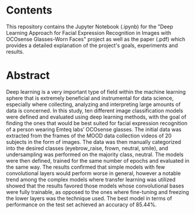 # Contents

This repository contains the Jupyter Notebook (.ipynb) for the "Deep Learning Approach for Facial Expression Recognition in Images with OCOsense Glasses-Worn Faces" project as well as the paper (.pdf) which provides a detailed explanation of the project's goals, experiments and results.

# Abstract

Deep learning is a very important type of field within the machine learning sphere that is extremely beneficial and instrumental for data science, especially where collecting, analyzing and interpreting large 
amounts of data is concerned. In this study, ten different image classification models were defined and evaluated using deep learning methods, with the goal of finding the ones that would be best suited for facial expression recognition of a person wearing Emteq labs’ OCOsense glasses. The initial data was extracted from the frames of the MOOD data collection videos of 20 subjects in the form of images. The data was then manually categorized into the desired classes (eyebrow_raise, frown, neutral, smile), and undersampling was performed on the majority class, neutral. The models were then defined, trained for the same number of epochs and evaluated in the same way. The results confirmed that simple models with few convolutional layers would perform worse in general, however a notable trend among the complex models where transfer learning was utilized showed that the results favored those models whose convolutional bases were fully trainable, as opposed to the ones where fine-tuning and freezing the lower layers was the technique used. The best model in terms of performance on the test set achieved an accuracy of 85.44%.
